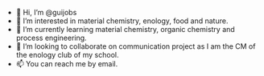 - 👋 Hi, I’m @guijobs
- 👀 I’m interested in material chemistry, enology, food and nature.
- 🌱 I’m currently learning material chemistry, organic chemistry and process engineering.
- 💞️ I’m looking to collaborate on communication project as I am the CM of the enology club of my school.
- 📫 You can reach me by email.

<!---
guijobs/guijobs is a ✨ special ✨ repository because its `README.md` (this file) appears on your GitHub profile.
You can click the Preview link to take a look at your changes.
--->
